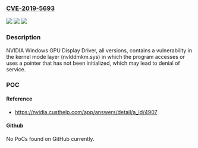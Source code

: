 ### [CVE-2019-5693](https://cve.mitre.org/cgi-bin/cvename.cgi?name=CVE-2019-5693)
![](https://img.shields.io/static/v1?label=Product&message=NVIDIA%20GPU%20Display%20Driver&color=blue)
![](https://img.shields.io/static/v1?label=Version&message=n%2Fa&color=blue)
![](https://img.shields.io/static/v1?label=Vulnerability&message=denial%20of%20service&color=brighgreen)

### Description

NVIDIA Windows GPU Display Driver, all versions, contains a vulnerability in the kernel mode layer (nvlddmkm.sys) in which the program accesses or uses a pointer that has not been initialized, which may lead to denial of service.

### POC

#### Reference
- https://nvidia.custhelp.com/app/answers/detail/a_id/4907

#### Github
No PoCs found on GitHub currently.

